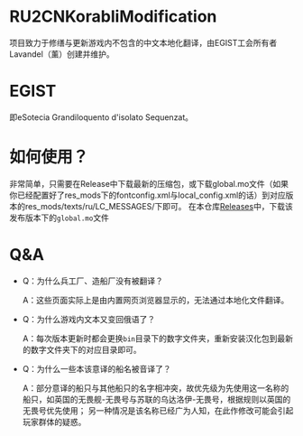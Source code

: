 # RU2CNKorabliModification
项目致力于修缮与更新游戏内不包含的中文本地化翻译，由EGIST工会所有者Lavandel（薰）创建并维护。
# EGIST
即eSotecia Grandiloquento d'isolato Sequenzat。
# 如何使用？
非常简单，只需要在Release中下载最新的压缩包，或下载global.mo文件（如果你已经配置好了res_mods下的fontconfig.xml与local_config.xml的话）到对应版本的res_mods/texts/ru/LC_MESSAGES/下即可。
在本仓库[Releases](https://github.com/EGIST-Lavandel/RU2CNKorabliModificate/releases/latest)中，下载该发布版本下的`global.mo`文件
# Q&A
- Q：为什么兵工厂、造船厂没有被翻译？

  A：这些页面实际上是由内置网页浏览器显示的，无法通过本地化文件翻译。
  
- Q：为什么游戏内文本又变回俄语了？

  A：每次版本更新时都会更换`bin`目录下的数字文件夹，重新安装汉化包到最新的数字文件夹下的对应目录即可。
  
- Q：为什么一些本该意译的船名被音译了？

  A：部分意译的船只与其他船只的名字相冲突，故优先级为先使用这一名称的船只，如英国的无畏舰-无畏号与苏联的乌达洛伊-无畏号，根据规则以英国的无畏号优先使用；
  另一种情况是该名称已经广为人知，在此作修改可能会引起玩家群体的疑惑。
